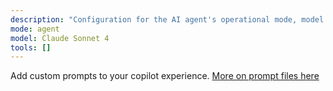 ```yaml
---
description: "Configuration for the AI agent's operational mode, model selection, and available tools."
mode: agent
model: Claude Sonnet 4
tools: []
---
```


Add custom prompts to your copilot experience. [More on prompt files here](https://code.visualstudio.com/docs/copilot/copilot-customization#_prompt-files-experimental)
